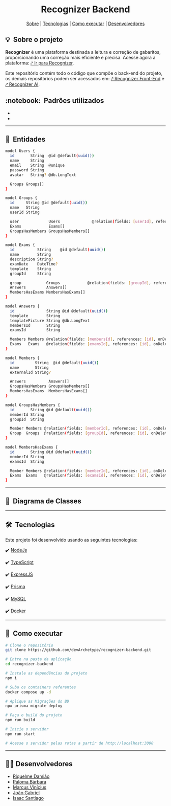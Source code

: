 <h1 align="center"> Recognizer Backend </h1>

<div align="center">
 <a href="#about">Sobre</a> |
 <a href="#technologies">Tecnologias</a> |
 <a href="#installation">Como executar</a> |
 <a href="#developers">Desenvolvedores</a>
</div>

<h2 id="about">💡&nbsp; Sobre o projeto</h2>

**Recognizer** é uma plataforma destinada a leitura e correção de gabaritos, proporcionando uma correção mais eficiente e precisa. Acesse agora a plataforma: [⤤ Ir para Recognizer](http://recognizer.vercel.app/).

Este repositório contém todo o código que compõe o back-end do projeto, os demais repositórios podem ser acessados em: [⤤ Recognizer Front-End](https://github.com/devArchetype/recognizer-frontend) e [⤤ Recognizer AI](https://github.com/devArchetype/recognizer-AI).

<h2 id="pattern">:notebook:&nbsp; Padrões utilizados </h2>

-
-

---

<h2 id="entities">👥&nbsp; Entidades </h2>

```bash
model Users {
  id       String  @id @default(uuid())
  name     String
  email    String  @unique
  password String
  avatar   String? @db.LongText

  Groups Groups[]
}

model Groups {
  id     String @id @default(uuid())
  name   String
  userId String

  user             Users              @relation(fields: [userId], references: [id], onDelete: Cascade)
  Exams            Exams[]
  GroupsHasMembers GroupsHasMembers[]
}

model Exams {
  id          String    @id @default(uuid())
  name        String
  description String?
  examDate    DateTime?
  template    String
  groupId     String

  group           Groups            @relation(fields: [groupId], references: [id], onDelete: Cascade)
  Answers         Answers[]
  MembersHasExams MembersHasExams[]
}

model Answers {
  id              String @id @default(uuid())
  template        String
  templatePicture String @db.LongText
  membersId       String
  examsId         String

  Members Members @relation(fields: [membersId], references: [id], onDelete: Cascade)
  Exams   Exams   @relation(fields: [examsId], references: [id], onDelete: Cascade)
}

model Members {
  id         String  @id @default(uuid())
  name       String
  externalId String?

  Answers          Answers[]
  GroupsHasMembers GroupsHasMembers[]
  MembersHasExams  MembersHasExams[]
}

model GroupsHasMembers {
  id       String @id @default(uuid())
  memberId String
  groupId  String

  Member Members @relation(fields: [memberId], references: [id], onDelete: Cascade)
  Group  Groups  @relation(fields: [groupId], references: [id], onDelete: Cascade)
}

model MembersHasExams {
  id       String @id @default(uuid())
  memberId String
  examsId  String

  Member Members @relation(fields: [memberId], references: [id], onDelete: Cascade)
  Exams  Exams   @relation(fields: [examsId], references: [id], onDelete: Cascade)
}

```

---

<h2 id="diagrams">📒&nbsp; Diagrama de Classes </h2>

---

<h2 id="technologies">🛠&nbsp; Tecnologias</h2>

Este projeto foi desenvolvido usando as seguintes tecnologias:

✔️ [NodeJs](https://nodejs.org/en/)

✔️ [TypeScript](https://www.typescriptlang.org/)

✔️ [ExpressJS](https://expressjs.com/)

✔️ [Prisma](https://www.prisma.io/)

✔️ [MySQL](https://www.mysql.com/)

✔️ [Docker](https://www.docker.com/)

---

<h2 id="installation">🚀&nbsp; Como executar </h2>

```bash
# Clone o repositório
git clone https://github.com/devArchetype/recognizer-backend.git

# Entre na pasta da aplicação
cd recognizer-backend

# Instale as dependẽncias do projeto
npm i

# Suba os containers referentes
docker compose up -d

# Aplique as Migrações do BD
npx prisma migrate deploy

# Faça o build do projeto
npm run build

# Inicie o servidor
npm run start

# Acesse o servidor pelas rotas a partir de http://localhost:3000
```

---

<h2 id="developers">👨‍💻&nbsp;Desenvolvedores</h2>

- [Riquelme Damião](https://github.com/the-riquelme)
- [Paloma Bárbara](https://github.com/palomabarbara)
- [Marcus Vinícius](https://github.com/pymarcus)
- [João Gabriel](https://github.com/Gabrieljr42)
- [Isaac Santiago](https://github.com/eoisaac)
